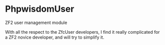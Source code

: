PhpwisdomUser
====

ZF2 user management module

With all the respect to the ZfcUser developers, I find it really complicated for a ZF2 novice developer, and will try to simplify it.
